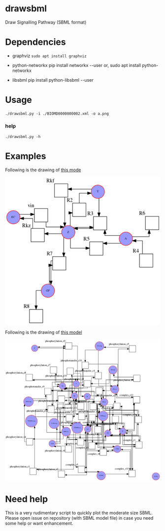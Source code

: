 # drawsbml
Draw Signalling Pathway (SBML format)

# Dependencies

- graphviz 
    `sudo apt install graphviz`
- python-networkx 
        pip install networkx --user 
    or,
        sudo apt install python-networkx

- libsbml
    pip install python-libsbml --user 

# Usage 

    ./drawsbml.py -i ./BIOMD0000000002.xml -o a.png

### help

    ./drawsbml.py -h

# Examples


Following is the drawing of [this mode](https://www.ebi.ac.uk/biomodels-main/BIOMD0000000100)

![BIOMD0000000100.xml](./sbml/BIOMD0000000100.xml.gv.png)

Following is the drawing of [this model](https://www.ebi.ac.uk/biomodels-main/BIOMD0000000200)

![BIOMD0000000200.xml](./sbml/BIOMD0000000200.xml.gv.png)

# Need help

This is a very rudimentary script to quickly plot the moderate size SBML. Please
open  issue on repository (with SBML model file) in case you need some help or
want enhancement.

